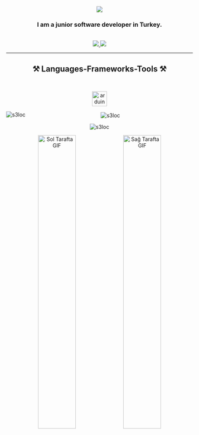<!-- Profil Başlığı -->
<h1 align="center">
    <img src="https://readme-typing-svg.herokuapp.com/?font=Righteous&size=35&center=true&vCenter=true&width=500&height=70&duration=4000&lines=Hi+There!+👋;+I'm+Selman-Vural!;" />
</h1>

<h3 align="center">I am a junior software developer in Turkey.</h3>

<br/>

<!-- İletişim Bağlantıları -->
<div align="center">
  <a href="mailto:vuralselman00@gmail.com">
    <img src="https://img.shields.io/badge/Gmail-333333?style=for-the-badge&logo=gmail&logoColor=red" />
  </a>
  <a href="https://www.linkedin.com/in/selman-vural/" target="_blank">
    <img src="https://img.shields.io/badge/LinkedIn-0077B5?style=for-the-badge&logo=linkedin&logoColor=white" />
  </a>
</div>

<hr/>

<h2 align="center">⚒️ Languages-Frameworks-Tools ⚒️</h2>
<br/>
<div align="center">
  <p>
    <a href="https://www.arduino.cc/" target="_blank" rel="noreferrer">
      <img src="https://cdn.worldvectorlogo.com/logos/arduino-1.svg" alt="arduino" width="40" height="40"/>
    </a>
    <!-- Diğer araç ve diller -->
  </p>

  <p><img align="left" src="https://github-readme-stats.vercel.app/api/top-langs?username=s3loc&show_icons=true&locale=en&layout=compact" alt="s3loc" /></p>
  <p>&nbsp;<img align="center" src="https://github-readme-stats.vercel.app/api?username=s3loc&show_icons=true&locale=en" alt="s3loc" /></p>
  <p><img align="center" src="https://github-readme-streak-stats.herokuapp.com/?user=s3loc&" alt="s3loc" /></p>
</div>

<!-- GIF'ler -->
<div align="center">
  <!-- Sol Taraftaki GIF -->
  <img src="https://media1.tenor.com/m/ppxPb7400C4AAAAC/chill-night.gif" alt="Sol Tarafta GIF" style="width: 45%; border-radius: 10px; display: inline-block; vertical-align: middle;">

  <!-- Sağ Taraftaki GIF -->
  <img src="https://media1.tenor.com/m/ppxPb7400C4AAAAC/chill-night.gif" alt="Sağ Tarafta GIF" style="width: 45%; border-radius: 10px; display: inline-block; vertical-align: middle;">
</div>
